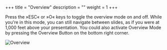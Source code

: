 +++
title = "Overview"
description = ""
weight = 1
+++

Press the »ESC« or »O« keys to toggle the overview mode on and off. While you're in this mode, you can still navigate between slides, as if you were at 1,000 feet above your presentation. You could also activate Overview Mode by pressing the Overview Button on the bottom right corner.

![Overview](https://mszturc.github.io/obsidian-advanced-slides/images/overview.gif)
